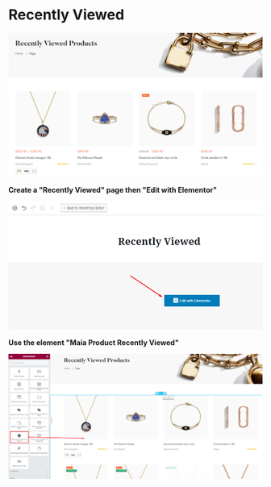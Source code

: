 # Recently Viewed

![](../.gitbook/assets/options-woocommerce81.png)

**Create a "Recently Viewed" page then "Edit with Elementor"**

![](../.gitbook/assets/woo-setting-81.png)

**Use the element "Maia Product Recently Viewed"**

![](../.gitbook/assets/woo-setting-82.png)
